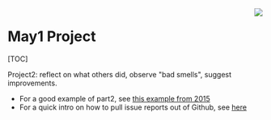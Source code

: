 <img align=right  src="https://www.lahc.edu/pageunderconstruction.png">


# May1 Project 

[TOC]

Project2: reflect on what others did, observe "bad smells", suggest improvements.

+ For a good example of part2,  see [this example from 2015](https://github.com/CSC510-2015-Axitron/project2)
+ For a quick intro on how to pull issue reports out of Github, see [here](https://gist.github.com/timm/a87fff1d8f0210372f26)
